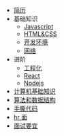 -   [简历](/_posts/简历)
-   基础知识
    -   [Javascript](/_posts/js)
    -   [HTML&CSS](/_posts/html&css)
    -   [开发环境](/_posts/)
    -   [网络](/_posts/网络)
-   进阶
    -   [工程化](/_posts/工程化)
    -   [React](/_posts/react)
    -   [Nodejs](/_posts/nodejs)
-   [计算机基础知识](/_posts/计算机基础知识)
-   [算法和数据结构](/_posts/算法和数据结构)
-   [手撕代码](/_posts/手撕代码)
-   [hr 面](/_posts/hr面)
-   [面试要宜](/_posts/面试注意事项)
